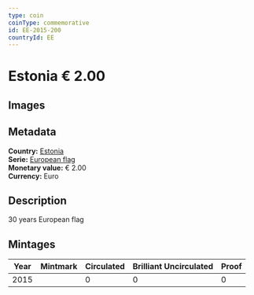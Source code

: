 ```yaml
---
type: coin
coinType: commemorative
id: EE-2015-200
countryId: EE
---
```


# Estonia € 2.00

## Images


## Metadata

**Country:** [Estonia](../../Countries/Estonia/index.md)\
**Serie:** [European flag](index.md)\
**Monetary value:** € 2.00\
**Currency:** Euro

## Description
30 years European flag

## Mintages

| Year | Mintmark | Circulated | Brilliant Uncirculated | Proof |
| ---- | -------- | ---------- | ---------------------- | ----- |
| 2015 |  | 0| 0 | 0 |
